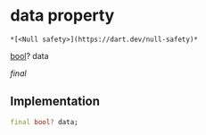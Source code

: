 


# data property




    *[<Null safety>](https://dart.dev/null-safety)*


[bool](https://api.flutter.dev/flutter/dart-core/bool-class.html)? data
  
_final_






## Implementation

```dart
final bool? data;


```







